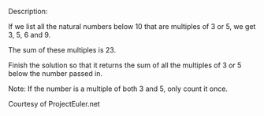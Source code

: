 Description:

If we list all the natural numbers below 10 that are multiples of 3 or 5, we get 3, 5, 6 and 9. 

The sum of these multiples is 23.

Finish the solution so that it returns the sum of all the multiples of 3 or 5 below the number passed in.

Note: If the number is a multiple of both 3 and 5, only count it once.

Courtesy of ProjectEuler.net
